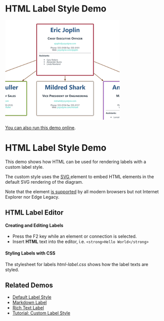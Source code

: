 # HTML Label Style Demo

<img src="../../resources/image/htmllabel.png" alt="demo-thumbnail" height="320"/>

[You can also run this demo online](https://live.yworks.com/demos/style/htmllabel/index.html).

# HTML Label Style Demo

This demo shows how HTML can be used for rendering labels with a custom label style.

The custom style uses the [SVG <foreignObject>](https://developer.mozilla.org/en-US/docs/Web/SVG/Element/foreignObject) element to embed HTML elements in the default SVG rendering of the diagram.

Note that the <foreignObject> element [is supported](https://caniuse.com/mdn-svg_elements_foreignobject) by all modern browsers but not Internet Explorer nor Edge Legacy.

## HTML Label Editor

#### Creating and Editing Labels

- Press the F2 key while an element or connection is selected.
- Insert **HTML** text into the editor, i.e. `<strong>Hello World</strong>`

#### Styling Labels with CSS

The stylesheet for labels _html-label.css_ shows how the label texts are styled.

## Related Demos

- [Default Label Style](../default-label-style/index.html)
- [Markdown Label](../markdownlabel/index.html)
- [Rich Text Label](../richtextlabel/index.html)
- [Tutorial: Custom Label Style](../../02-tutorial-custom-styles/10-custom-label-style/index.html)
